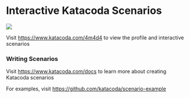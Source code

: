 # Interactive Katacoda Scenarios

[![](http://shields.katacoda.com/katacoda/4m4d4/count.svg)](https://www.katacoda.com/4m4d4 "Get your profile on Katacoda.com")

Visit https://www.katacoda.com/4m4d4 to view the profile and interactive scenarios

### Writing Scenarios
Visit https://www.katacoda.com/docs to learn more about creating Katacoda scenarios

For examples, visit https://github.com/katacoda/scenario-example
